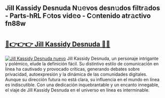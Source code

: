 ## Jill Kassidy Desnuda N𝚞𝚎vos desn𝚞dos filtr𝚊dos - Parts-hRL F𝚘tos vid𝚎o - C𝚘ntenido atr𝚊ctivo fn88w

# <h2><a href="http://mbbo74g.tromn.icu/?c=Jill+Kassidy+Desnuda">🔗👉👉👉 Jill Kassidy Desnuda 🔗🔗</a></h2>

[![Jill Kassidy Desnuda nuevo](https://i.imgur.com/pEAQMta.gif)](http://mbbo74g.tromn.icu/?c=Jill+Kassidy+Desnuda)
Jill Kassidy Desnuda, un personaje intrigante y polémico, elude la definición fácil. Su distintivo estilo de comunicación en línea ha cautivado y provocado críticas, generando debates sobre privacidad, autoexpresión y la dinámica de las comunidades digitales. Aunque su dirección futura no está clara, su influencia en el mundo en línea es indiscutible. Con una dedicación inquebrantable y un encanto innegable, el viaje de Jill Kassidy Desnuda en el universo en línea es interminable.
